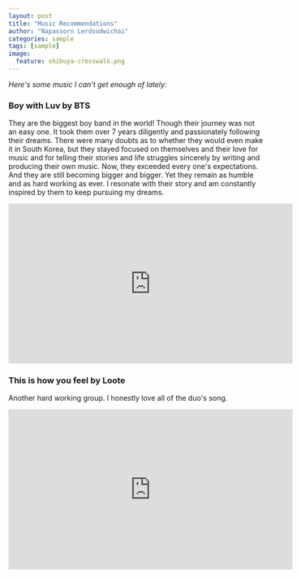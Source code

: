```yaml
---
layout: post
title: "Music Recommendations"
author: "Napassorn Lerdsudwichai"
categories: sample
tags: [sample]
image:	
  feature: shibuya-crosswalk.png
---
```


*Here's some music I can't get enough of lately:* 
  

### Boy with Luv by BTS
They are the biggest boy band in the world! Though their journey was not an easy one. It took them over 7 years diligently and passionately following their dreams. There were many doubts as to whether they would even make it in South Korea, but they stayed focused on themselves and their love for music and for telling their stories and life struggles sincerely by writing and producing their own music. Now, they exceeded every one's expectations. And they are still becoming bigger and bigger. Yet they remain as humble and as hard working as ever. I resonate with their story and am constantly inspired by them to keep pursuing my dreams.
<iframe width="560" height="315" src="https://www.youtube.com/embed/XsX3ATc3FbA" frameborder="0" allow="accelerometer; autoplay; encrypted-media; gyroscope; picture-in-picture" allowfullscreen></iframe>   
  

### This is how you feel by Loote
Another hard working group. I honestly love all of the duo's song.
<iframe width="560" height="315" src="https://www.youtube.com/embed/2dxd2SMuyHo" frameborder="0" allow="accelerometer; autoplay; encrypted-media; gyroscope; picture-in-picture" allowfullscreen></iframe> 
